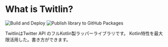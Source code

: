 # What is Twitlin?

![Build and Deploy](https://github.com/SorrowBlue/Twitlin/workflows/Build%20and%20Deploy/badge.svg)
![Publish library to GitHub Packages](https://github.com/SorrowBlue/Twitlin/workflows/Publish%20library%20to%20GitHub%20Packages/badge.svg)

TwitlinはTwitter API のフルKotlin製ラッパーライブラリです。
Kotlin特性を最大限活用した。書き方ができます。


